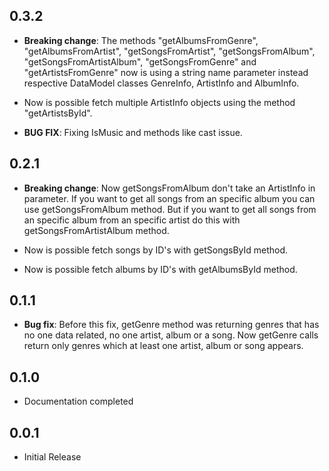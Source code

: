 

## 0.3.2
* **Breaking change**: The methods "getAlbumsFromGenre", "getAlbumsFromArtist", "getSongsFromArtist",
    "getSongsFromAlbum", "getSongsFromArtistAlbum", "getSongsFromGenre" and "getArtistsFromGenre"
    now is using a string name parameter instead respective DataModel classes GenreInfo, 
    ArtistInfo and AlbumInfo.
    
* Now is possible fetch multiple ArtistInfo objects using the method "getArtistsById".

* **BUG FIX**: Fixing IsMusic and methods like cast issue.

## 0.2.1

* **Breaking change**: Now getSongsFromAlbum don't take an ArtistInfo in parameter. If you want to get 
    all songs from an specific album you can use getSongsFromAlbum method. But if you want to get
    all songs from an specific album from an specific artist do this with getSongsFromArtistAlbum
    method. 

* Now is possible fetch songs by ID's with getSongsById method.

* Now is possible fetch albums by ID's with getAlbumsById method.

## 0.1.1

* **Bug fix**: Before this fix, getGenre method was returning genres that has no one data
    related, no one artist, album or a song. Now getGenre calls return only genres which 
    at least one artist, album or song appears. 

## 0.1.0

* Documentation completed

## 0.0.1

* Initial Release
